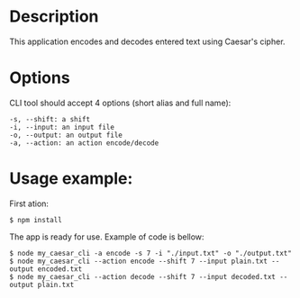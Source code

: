# Description
This application encodes and decodes entered text using Caesar's cipher.
# Options

CLI tool should accept 4 options (short alias and full name):
```
-s, --shift: a shift
-i, --input: an input file
-o, --output: an output file
-a, --action: an action encode/decode
```

# Usage example:
First ation:
```
$ npm install
```
The app is ready for use. 
Example of code is bellow:
```
$ node my_caesar_cli -a encode -s 7 -i "./input.txt" -o "./output.txt"
$ node my_caesar_cli --action encode --shift 7 --input plain.txt --output encoded.txt
$ node my_caesar_cli --action decode --shift 7 --input decoded.txt --output plain.txt
```